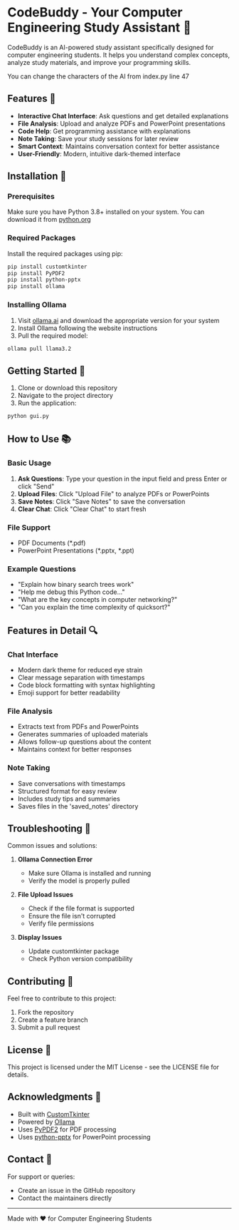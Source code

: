 # CodeBuddy - Your Computer Engineering Study Assistant 🤖

CodeBuddy is an AI-powered study assistant specifically designed for computer engineering students. It helps you understand complex concepts, analyze study materials, and improve your programming skills.

You can change the characters of the AI from index.py line 47

## Features 🌟

- **Interactive Chat Interface**: Ask questions and get detailed explanations
- **File Analysis**: Upload and analyze PDFs and PowerPoint presentations
- **Code Help**: Get programming assistance with explanations
- **Note Taking**: Save your study sessions for later review
- **Smart Context**: Maintains conversation context for better assistance
- **User-Friendly**: Modern, intuitive dark-themed interface

## Installation 🔧

### Prerequisites

Make sure you have Python 3.8+ installed on your system. You can download it from [python.org](https://python.org)

### Required Packages

Install the required packages using pip: 
```bash
pip install customtkinter
pip install PyPDF2
pip install python-pptx
pip install ollama
```

### Installing Ollama

1. Visit [ollama.ai](https://ollama.ai) and download the appropriate version for your system
2. Install Ollama following the website instructions
3. Pull the required model:
```bash
ollama pull llama3.2
```

## Getting Started 🚀

1. Clone or download this repository
2. Navigate to the project directory
3. Run the application:
```bash
python gui.py
```

## How to Use 📚

### Basic Usage

1. **Ask Questions**: Type your question in the input field and press Enter or click "Send"
2. **Upload Files**: Click "Upload File" to analyze PDFs or PowerPoints
3. **Save Notes**: Click "Save Notes" to save the conversation
4. **Clear Chat**: Click "Clear Chat" to start fresh

### File Support

- PDF Documents (*.pdf)
- PowerPoint Presentations (*.pptx, *.ppt)

### Example Questions

- "Explain how binary search trees work"
- "Help me debug this Python code..."
- "What are the key concepts in computer networking?"
- "Can you explain the time complexity of quicksort?"

## Features in Detail 🔍

### Chat Interface
- Modern dark theme for reduced eye strain
- Clear message separation with timestamps
- Code block formatting with syntax highlighting
- Emoji support for better readability

### File Analysis
- Extracts text from PDFs and PowerPoints
- Generates summaries of uploaded materials
- Allows follow-up questions about the content
- Maintains context for better responses

### Note Taking
- Save conversations with timestamps
- Structured format for easy review
- Includes study tips and summaries
- Saves files in the 'saved_notes' directory

## Troubleshooting 🔧

Common issues and solutions:

1. **Ollama Connection Error**
   - Make sure Ollama is installed and running
   - Verify the model is properly pulled

2. **File Upload Issues**
   - Check if the file format is supported
   - Ensure the file isn't corrupted
   - Verify file permissions

3. **Display Issues**
   - Update customtkinter package
   - Check Python version compatibility

## Contributing 🤝

Feel free to contribute to this project:
1. Fork the repository
2. Create a feature branch
3. Submit a pull request

## License 📄

This project is licensed under the MIT License - see the LICENSE file for details.

## Acknowledgments 👏

- Built with [CustomTkinter](https://github.com/TomSchimansky/CustomTkinter)
- Powered by [Ollama](https://ollama.ai)
- Uses [PyPDF2](https://github.com/py-pdf/pypdf) for PDF processing
- Uses [python-pptx](https://python-pptx.readthedocs.io) for PowerPoint processing

## Contact 📧

For support or queries:
- Create an issue in the GitHub repository
- Contact the maintainers directly

---

Made with ❤️ for Computer Engineering Students